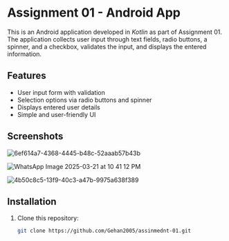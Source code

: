# Assignment 01 - Android App

This is an Android application developed in *Kotlin* as part of Assignment 01. The application collects user input through text fields, radio buttons, a spinner, and a checkbox, validates the input, and displays the entered information.

## Features
- User input form with validation
- Selection options via radio buttons and spinner
- Displays entered user details
- Simple and user-friendly UI

## Screenshots
![6ef614a7-4368-4445-b48c-52aaab57b43b](https://github.com/user-attachments/assets/3315356a-da95-49db-b720-bcc92b3e595b)

![WhatsApp Image 2025-03-21 at 10 41 12 PM](https://github.com/user-attachments/assets/326f90be-adb6-4550-8b53-3022252fc3c5)

![4b50c8c5-13f9-40c3-a47b-9975a638f389](https://github.com/user-attachments/assets/89a6f5eb-e074-42b5-9c7c-8252fab32eac)


## Installation
1. Clone this repository:
   ```sh
   git clone https://github.com/Gehan2005/assinmednt-01.git
